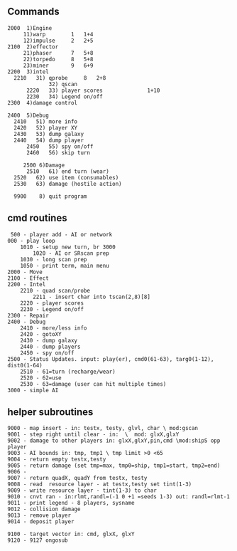 
## Commands ##

	2000  1)Engine
		 11)warp		1	1+4
		 12)impulse		2	2+5
	2100  2)effector
		 21)phaser		7	5+8
		 22)torpedo		8	5+8
		 23)miner		9	6+9
	2200  3)intel
	  2210   31) qprobe		8	2+8
                 32) qscan
          2220   33) player scores              1+10
          2230   34) Legend on/off 
	2300  4)damage control

	2400  5)Debug
	  2410   51) more info
	  2420   52) player XY
	  2430   53) dump galaxy
	  2440   54) dump player
          2450   55) spy on/off
          2460   56) skip turn

         2500 6)Damage
          2510   61) end turn (wear)
	  2520   62) use item (consumables)
	  2530   63) damage (hostile action)

	  9900    8) quit program

## cmd routines ##

	 500 - player add - AI or network
	000 - play loop 
		1010 - setup new turn, br 3000 
	        1020 - AI or SRscan prep
		1030 - long scan prep
		1050 - print term, main menu
	2000 - Move
	2100 - Effect
	2200 - Intel
		2210 - quad scan/probe
	        2211 - insert char into tscan(2,8)[8]
		2220 - player scores
		2230 - Legend on/off
	2300 - Repair
	2400 - Debug
		2410 - more/less info
		2420 - gotoXY
		2430 - dump galaxy
		2440 - dump players
		2450 - spy on/off
	2500 - Status Updates. input: play(er), cmd0(61-63), targ0(1-12), dist0(1-64)
		2510 - 61=turn (recharge/wear)
		2520 - 62=use  
		2530 - 63=damage (user can hit multiple times)
	3000 - simple AI

## helper subroutines ##

	9000 - map insert - in: testx, testy, glvl, char \ mod:gscan
	9001 - step right until clear - in:  \	mod: glxX,glxY
	9002 - damage to other players in: glxX,glxY,pin,cmd \mod:shipS opp player
	9003 - AI bounds in: tmp, tmp1 \ tmp limit >0 <65
	9004 - return empty testx,testy  
	9005 - return damage (set tmp=max, tmp0=ship, tmp1=start, tmp2=end)
	9006 - 
	9007 - return quadX, quadY from testx, testy
	9008 - read  resource layer - at testx,testy set tint(1-3)
	9009 - write resource layer - tint(1-3) to char
	9010 - cnvt ran - in:rlmt,randl=(-1 0 +1 =seeds 1-3) out: randl=rlmt-1
	9011 - print legend - 8 players, sysname
	9012 - collision damage
	9013 - remove player
	9014 - deposit player

	9100 - target vector in: cmd, glxX, glxY
	9120 - 9127 ongosub

